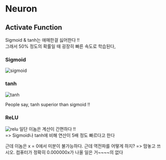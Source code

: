 # Neuron

## Activate Function

Sigmoid & tanh는 애매한걸 싫어한다 !!  
그래서 50% 정도의 확률일 때 굉장히 빠른 속도로 학습된다,  

### Sigmoid
![sigmoid](https://i.stack.imgur.com/inMoa.png)

### tanh
![tanh](https://postfiles.pstatic.net/MjAyMDAxMjRfNjgg/MDAxNTc5Nzk5NzE5ODQ0.vImogoUPDCjrjfVeJolwojU-_84Ph3BySArpblP6yAAg.Jc5d4tgSzHUUBK2waPtCiBuK3r3bjId4B4egU7_fAF8g.PNG.sooftware/image.png?type=w773)

People say, tanh superior than sigmoid !!   

### ReLU
![relu](https://cdn-images-1.medium.com/max/1026/0*n_ZGycAljU90iweS.png)
일단 이놈은 계산이 간편하다 !!  
=> Sigmoid나 tanh에 비해 연산이 5배 정도 빠르다고 한다  

근데 이놈은 x = 0에서 미분이 불가능하다.
근데 역전파를 어떻게 하지? => 맘놓고 쓰시오.
컴퓨터가 정확히 0.000000x가 나올 일은 거~~~~의 없다





